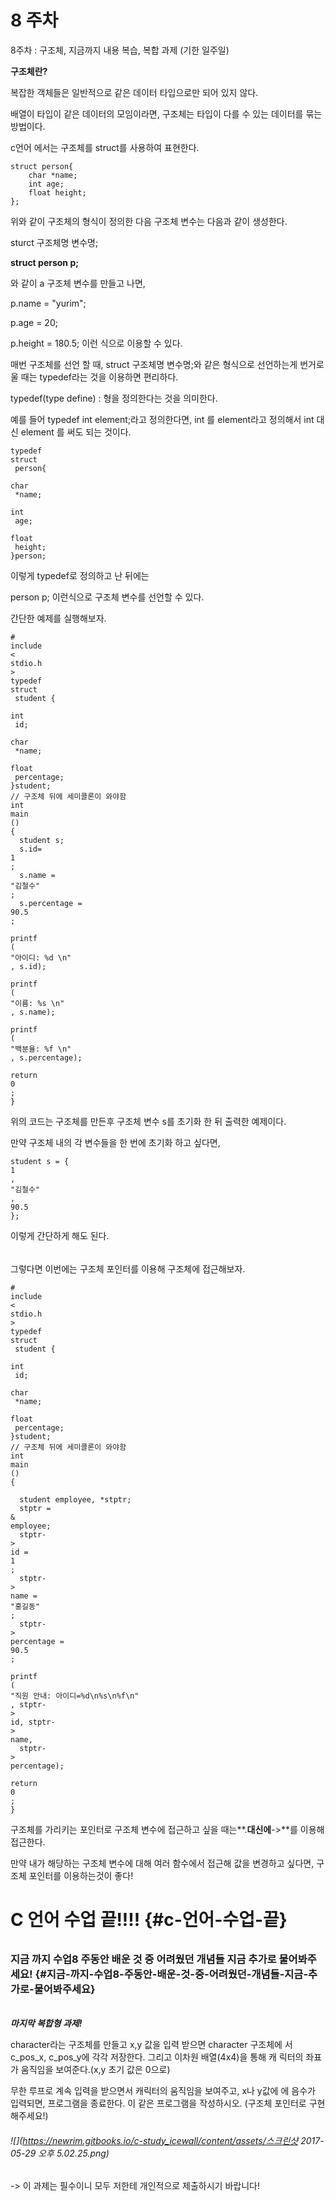 # 8 주차

8주차 : 구조체, 지금까지 내용 복습, 복합 과제 \(기한 일주일\)

**구조체란?**

복잡한 객체들은 일반적으로 같은 데이터 타입으로만 되어 있지 않다.

배열이 타입이 같은 데이터의 모임이라면, 구조체는 타입이 다를 수 있는 데이터를 묶는 방법이다.

c언어 에서는 구조체를 struct를 사용하여 표현한다.

```
struct person{
    char *name;
    int age;
    float height;
};
```

위와 같이 구조체의 형식이 정의한 다음 구조체 변수는 다음과 같이 생성한다.



sturct 구조체명 변수명;

**struct person p;**



와 같이 a 구조체 변수를 만들고 나면,

p.name = "yurim";

p.age = 20;

p.height = 180.5; 이런 식으로 이용할 수 있다.

매번 구조체를 선언 할 때, struct 구조체명 변수명;와 같은 형식으로 선언하는게 번거로울 때는 typedef라는 것을 이용하면 편리하다.

typedef\(type define\) : 형을 정의한다는 것을 의미한다.

예를 들어 typedef int element;라고 정의한다면, int 를 element라고 정의해서 int 대신 element 를 써도 되는 것이다.

```
typedef
struct
 person{        

char
 *name;            

int
 age;

float
 height;
}person;
```

이렇게 typedef로 정의하고 난 뒤에는

person p; 이런식으로 구조체 변수를 선언할 수 있다.

간단한 예제를 실행해보자.

```
#
include
<
stdio.h
>
typedef
struct
 student {

int
 id;

char
 *name;

float
 percentage;
}student; 
// 구조체 뒤에 세미콜론이 와야함
int
main
()
{
  student s;
  s.id=
1
;
  s.name = 
"김철수"
;
  s.percentage = 
90.5
;

printf
(
"아이디: %d \n"
, s.id);

printf
(
"이름: %s \n"
, s.name);

printf
(
"백분율: %f \n"
, s.percentage);

return
0
;
}
```

위의 코드는 구조체를 만든후 구조체 변수 s를 초기화 한 뒤 출력한 예제이다.

만약 구조체 내의 각 변수들을 한 번에 초기화 하고 싶다면,

```
student s = {
1
,
"김철수"
,
90.5
};
```

이렇게 간단하게 해도 된다.

###### 

그렇다면 이번에는 구조체 포인터를 이용해 구조체에 접근해보자.

```
#
include
<
stdio.h
>
typedef
struct
 student {

int
 id;

char
 *name;

float
 percentage;
}student; 
// 구조체 뒤에 세미콜론이 와야함
int
main
()
{

  student employee, *stptr;
  stptr = 
&
employee;
  stptr-
>
id = 
1
;
  stptr-
>
name = 
"홍길동"
;
  stptr-
>
percentage =
90.5
;

printf
(
"직원 안내: 아이디=%d\n%s\n%f\n"
, stptr-
>
id, stptr-
>
name,
  stptr-
>
percentage);

return
0
;
}
```

구조체를 가리키는 포인터로 구조체 변수에 접근하고 싶을 때는**.**대신에**-&gt;**를 이용해 접근한다.

만약 내가 해당하는 구조체 변수에 대해 여러 함수에서 접근해 값을 변경하고 싶다면, 구조체 포인터를 이용하는것이 좋다!

# 

# C 언어 수업 끝!!!! {#c-언어-수업-끝}

###### 

### 지금 까지 수업8 주동안 배운 것 중 어려웠던 개념들 지금 추가로 물어봐주세요! {#지금-까지-수업8-주동안-배운-것-중-어려웠던-개념들-지금-추가로-물어봐주세요}

###### 

_**마지막 복합형 과제!**_

character라는 구조체를 만들고 x,y 값을 입력 받으면 character 구조체에 서 c\_pos\_x, c\_pos\_y에 각각 저장한다. 그리고 이차원 배열\(4x4\)을 통해 캐 릭터의 좌표가 움직임을 보여준다.\(x,y 초기 값은 0으로\)

무한 루프로 계속 입력을 받으면서 캐릭터의 움직임을 보여주고, x나 y값에 에 음수가 입력되면, 프로그램을 종료한다. 이 같은 프로그램을 작성하시오. \(구조체 포인터로 구현해주세요!\)

###### ![](https://newrim.gitbooks.io/c-study_icewall/content/assets/스크린샷 2017-05-29 오후 5.02.25.png)

-&gt; 이 과제는 필수이니 모두 저한테 개인적으로 제출하시기 바랍니다!

